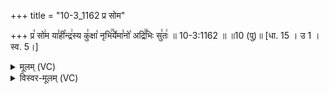 +++
title = "10-3_1162 प्र सोम"

+++
प्र꣡ सो꣢म या꣣ही꣡न्द्र꣢स्य कु꣣क्षा꣡ नृभि꣢꣯र्येमा꣣नो꣡ अद्रि꣢꣯भिः सु꣣तः꣢ ॥ 10-3:1162 ॥ ॥10 (पु)॥ [धा. 15 । उ 1 । स्व. 5।]

<details><summary>मूलम् (VC)</summary>

प्र꣡ सो꣢म या꣣ही꣡न्द्र꣢स्य कु꣣क्षा꣡ नृभि꣢꣯र्येमा꣣नो꣡ अद्रि꣢꣯भिः सु꣣तः꣢ ॥११६२॥
</details>

<details><summary>विस्वर-मूलम् (VC)</summary>

प्र सोम याहीन्द्रस्य कुक्षा नृभिर्येमानो अद्रिभिः सुतः ॥११६२॥
</details>